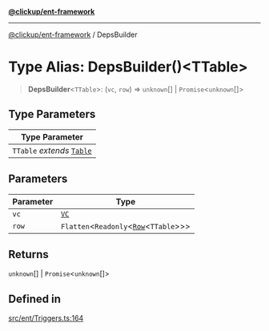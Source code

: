 [**@clickup/ent-framework**](../README.md)

***

[@clickup/ent-framework](../globals.md) / DepsBuilder

# Type Alias: DepsBuilder()\<TTable\>

> **DepsBuilder**\<`TTable`\>: (`vc`, `row`) => `unknown`[] \| `Promise`\<`unknown`[]\>

## Type Parameters

| Type Parameter |
| ------ |
| `TTable` *extends* [`Table`](Table.md) |

## Parameters

| Parameter | Type |
| ------ | ------ |
| `vc` | [`VC`](../classes/VC.md) |
| `row` | `Flatten`\<`Readonly`\<[`Row`](Row.md)\<`TTable`\>\>\> |

## Returns

`unknown`[] \| `Promise`\<`unknown`[]\>

## Defined in

[src/ent/Triggers.ts:164](https://github.com/clickup/ent-framework/blob/master/src/ent/Triggers.ts#L164)

